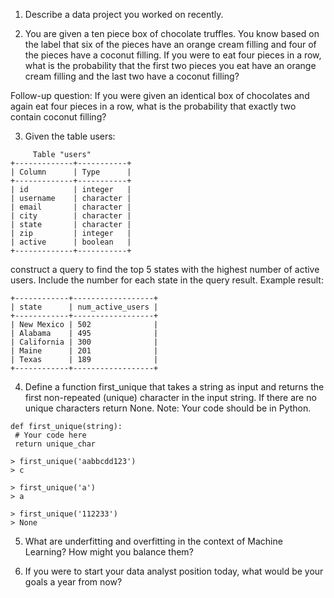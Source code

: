 1. Describe a data project you worked on recently.

2. You are given a ten piece box of chocolate truffles. You know based on the label that six of the pieces have an orange cream filling and four of the pieces have a coconut filling. If you were to eat four pieces in a row, what is the probability that the first two pieces you eat have an orange cream filling and the last two have a coconut filling?

Follow-up question: If you were given an identical box of chocolates and again eat four pieces in a row, what is the probability that exactly two contain coconut filling?

3. Given the table users:
~~~
     Table "users"
+-------------+-----------+
| Column      | Type      |
+-------------+-----------+
| id          | integer   |
| username    | character |
| email       | character |
| city        | character |
| state       | character |
| zip         | integer   |
| active      | boolean   |
+-------------+-----------+
~~~
construct a query to find the top 5 states with the highest number of active users. Include the number for each state in the query result. Example result:
~~~
+------------+------------------+
| state      | num_active_users |
+------------+------------------+
| New Mexico | 502              |
| Alabama    | 495              |
| California | 300              |
| Maine      | 201              |
| Texas      | 189              |
+------------+------------------+
~~~

4. Define a function first_unique that takes a string as input and returns the first non-repeated (unique) character in the input string. If there are no unique characters return None. Note: Your code should be in Python.
~~~
def first_unique(string):
 # Your code here
 return unique_char

> first_unique('aabbcdd123')
> c

> first_unique('a')
> a

> first_unique('112233')
> None
~~~

5. What are underfitting and overfitting in the context of Machine Learning? How might you balance them?

6. If you were to start your data analyst position today, what would be your goals a year from now?
